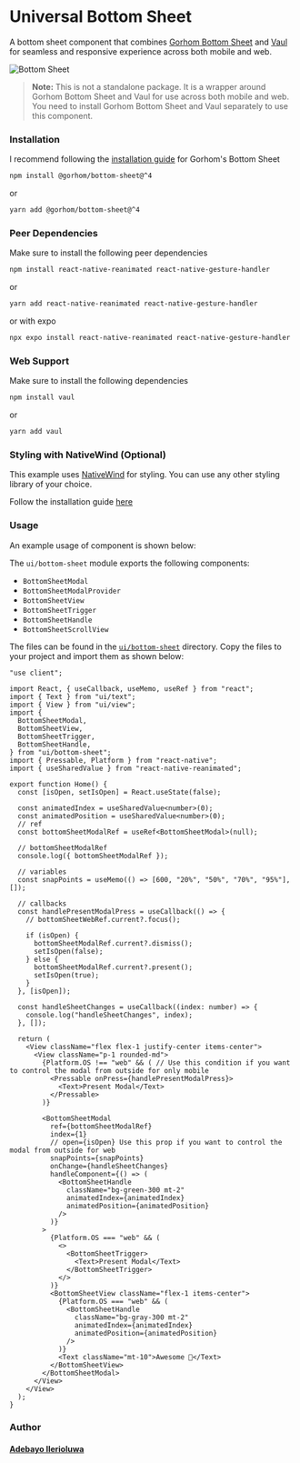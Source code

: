 # Universal Bottom Sheet
A bottom sheet component that combines [Gorhom Bottom Sheet](https://github.com/gorhom/react-native-bottom-sheet) and [Vaul](https://github.com/emilkowalski/vaul) for seamless and responsive experience across both mobile and web.

![Bottom Sheet](./github.gif)

> **Note:** This is not a standalone package. It is a wrapper around Gorhom Bottom Sheet and Vaul for use across both mobile and web. You need to install Gorhom Bottom Sheet and Vaul separately to use this component.


### Installation
I recommend following the [installation guide](https://ui.gorhom.dev/components/bottom-sheet/) for Gorhom's Bottom Sheet

```bash
npm install @gorhom/bottom-sheet@^4
```
or
```bash
yarn add @gorhom/bottom-sheet@^4

```
### Peer Dependencies
Make sure to install the following peer dependencies
```bash
npm install react-native-reanimated react-native-gesture-handler
```
or
```bash
yarn add react-native-reanimated react-native-gesture-handler
```
or with expo
```bash
npx expo install react-native-reanimated react-native-gesture-handler
```
### Web Support
Make sure to install the following dependencies
```bash
npm install vaul
```
or
```bash
yarn add vaul
```

### Styling with NativeWind (Optional)

This example uses [NativeWind](https://www.nativewind.dev/v4/overview/) for styling. You can use any other styling library of your choice.

Follow the installation guide [here](https://www.nativewind.dev/v4/getting-started/react-native)


### Usage
An example usage of component is shown below:

The `ui/bottom-sheet` module exports the following components:

- `BottomSheetModal`
- `BottomSheetModalProvider`
- `BottomSheetView`
- `BottomSheetTrigger`
- `BottomSheetHandle`
- `BottomSheetScrollView`


The files can be found in the [`ui/bottom-sheet`](https://github.com/adebayoileri/universal-bottom-sheet/tree/main/packages/ui/bottom-sheet) directory. Copy the files to your project and import them as shown below:

```tsx
"use client";

import React, { useCallback, useMemo, useRef } from "react";
import { Text } from "ui/text";
import { View } from "ui/view";
import {
  BottomSheetModal,
  BottomSheetView,
  BottomSheetTrigger,
  BottomSheetHandle,
} from "ui/bottom-sheet";
import { Pressable, Platform } from "react-native";
import { useSharedValue } from "react-native-reanimated";

export function Home() {
  const [isOpen, setIsOpen] = React.useState(false);

  const animatedIndex = useSharedValue<number>(0);
  const animatedPosition = useSharedValue<number>(0);
  // ref
  const bottomSheetModalRef = useRef<BottomSheetModal>(null);

  // bottomSheetModalRef
  console.log({ bottomSheetModalRef });

  // variables
  const snapPoints = useMemo(() => [600, "20%", "50%", "70%", "95%"], []);

  // callbacks
  const handlePresentModalPress = useCallback(() => {
    // bottomSheetWebRef.current?.focus();

    if (isOpen) {
      bottomSheetModalRef.current?.dismiss();
      setIsOpen(false);
    } else {
      bottomSheetModalRef.current?.present();
      setIsOpen(true);
    }
  }, [isOpen]);

  const handleSheetChanges = useCallback((index: number) => {
    console.log("handleSheetChanges", index);
  }, []);

  return (
    <View className="flex flex-1 justify-center items-center">
      <View className="p-1 rounded-md">
        {Platform.OS !== "web" && ( // Use this condition if you want to control the modal from outside for only mobile
          <Pressable onPress={handlePresentModalPress}>
            <Text>Present Modal</Text>
          </Pressable>
        )}

        <BottomSheetModal
          ref={bottomSheetModalRef}
          index={1}
          // open={isOpen} Use this prop if you want to control the modal from outside for web
          snapPoints={snapPoints}
          onChange={handleSheetChanges}
          handleComponent={() => (
            <BottomSheetHandle
              className="bg-green-300 mt-2"
              animatedIndex={animatedIndex}
              animatedPosition={animatedPosition}
            />
          )}
        >
          {Platform.OS === "web" && (
            <>
              <BottomSheetTrigger>
                <Text>Present Modal</Text>
              </BottomSheetTrigger>
            </>
          )}
          <BottomSheetView className="flex-1 items-center">
            {Platform.OS === "web" && (
              <BottomSheetHandle
                className="bg-gray-300 mt-2"
                animatedIndex={animatedIndex}
                animatedPosition={animatedPosition}
              />
            )}
            <Text className="mt-10">Awesome 🎉</Text>
          </BottomSheetView>
        </BottomSheetModal>
      </View>
    </View>
  );
}
```
### Author

#### [Adebayo Ilerioluwa](https://github.com/adebayoileri)